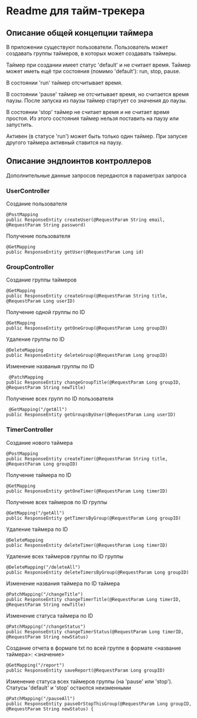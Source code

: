 # Readme для тайм-трекера

## Описание общей концепции таймера
В приложении существуют пользователи. Пользователь может создавать группы таймеров, в которых может создавать таймеры.

Таймер при создании имеет статус 'default' и не считает время.
Таймер может иметь ещё три состояния (помимо 'default'): run, stop, pause.

В состоянии 'run' таймер отсчитывает время.

В состоянии 'pause' таймер не отсчитывает время, но считается время паузы. После запуска из паузы таймер стартует
со значения до паузы.

В состоянии 'stop' таймер не считает время и не считает время простоя. Из этого состояния таймер нельзя поставить
на паузу или запустить.

Активен (в статусе 'run') может быть только один таймер. При запуске другого таймера активный ставится на паузу.

## Описание эндпоинтов контроллеров
Дополнительные данные запросов передаются в параметрах запроса
### UserController
Создание пользователя

    @PostMapping
    public ResponseEntity createUser(@RequestParam String email, @RequestParam String password)

Получение пользователя
    
    @GetMapping
    public ResponseEntity getUser(@RequestParam Long id)

### GroupController
Создание группы таймеров

    @GetMapping    
    public ResponseEntity createGroup(@RequestParam String title, @RequestParam Long userID)

Получение одной группы по ID

    @GetMapping
    public ResponseEntity getOneGroup(@RequestParam Long groupID)

Удаление группы по ID

    @DeleteMapping
    public ResponseEntity deleteGroup(@RequestParam Long groupID)  

Изменение названыя группы по ID

     @PatchMapping
    public ResponseEntity changeGroupTitle(@RequestParam Long groupID, @RequestParam String newTitle)

Получение всех групп по ID пользователя

     @GetMapping("/getAll")
    public ResponseEntity getGroupsByUser(@RequestParam Long userID)

### TimerController
Создание нового таймера
    
    @PostMapping
    public ResponseEntity createTimer(@RequestParam String title, @RequestParam Long groupID)

Получение таймера по ID

    @GetMapping
    public ResponseEntity getOneTimer(@RequestParam Long timerID)

Получение всех таймеров по ID группы

    @GetMapping("/getAll")
    public ResponseEntity getTimersByGroup(@RequestParam Long groupID)

Удаление таймера по ID

    @DeleteMapping
    public ResponseEntity deleteTimer(@RequestParam Long timerID)

Удаление всех таймеров группы по ID группы

    @DeleteMapping("/deleteAll")
    public ResponseEntity deleteTimersByGroup(@RequestParam Long groupID)


Изменение названия таймера по ID таймера

    @PatchMapping("/changeTitle")
    public ResponseEntity changeTimerTitle(@RequestParam Long timerID, @RequestParam String newTitle)

Изменение статуса таймера по ID

    @PatchMapping("/changeStatus")
    public ResponseEntity changeTimerStatus(@RequestParam Long timerID, @RequestParam String newStatus)

Создание отчета в формате txt по всей группе в формате <название таймера>: <значение>

    @GetMapping("/report")
    public ResponseEntity saveReport(@RequestParam Long groupID)

Изменение статуса всех таймеров группы (на 'pause' или 'stop'). Статусы 'default' и 'stop' остаются неизменными

    @PatchMapping("/pauseAll")
    public ResponseEntity pauseOrStopThisGroup(@RequestParam Long groupID, @RequestParam String newStatus) {